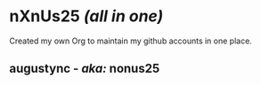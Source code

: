 # nXnUs25 _(all in one)_ 
Created my own Org to maintain my github accounts in one place.

## augustync - _aka:_ nonus25
